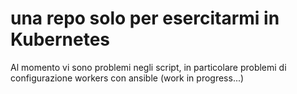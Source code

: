 # una repo solo per esercitarmi in Kubernetes


Al momento vi sono problemi negli script, in particolare problemi di configurazione workers con ansible (work in progress...)
